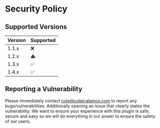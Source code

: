 # Security Policy

## Supported Versions

| Version | Supported          |
| ------- | ------------------ |
| 1.1.x   | :x: |
| 1.2.x   | :warning: |
| 1.3.x   | :white_check_mark: |
| 1.4.x   | :white_check_mark: |

## Reporting a Vulnerability

Please immediately contact cole@colejcalamos.com to report any bugs/vulnerabilities.
Additionally opening an issue that clearly states the vulnerability.
We want to ensure your experience with this plugin is safe, secure and easy so we will do everything in our power
to ensure the safety of our users.
